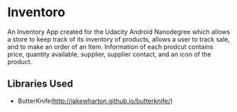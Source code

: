 # Inventoro

An Inventory App created for the Udacity Android Nanodegree which allows a store to keep track of its inventory of products, allows a user to track sale, and to make an order of an Item. Information of each prodcut contains price, quantity available, supplier, supplier contact, and an icon of the product. 

## Libraries Used

* ButterKnife(http://jakewharton.github.io/butterknife/)

